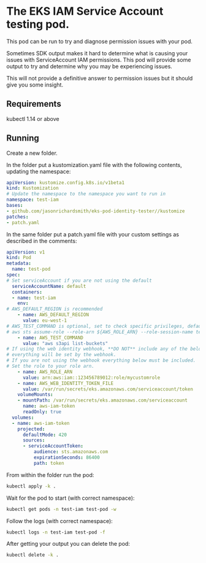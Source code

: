 # The EKS IAM Service Account testing pod.

This pod can be run to try and diagnose permission issues with your pod.

Sometimes SDK output makes it hard to determine what is causing your issues with ServiceAccount 
IAM permissions.  This pod will provide some output to try and determine why you may be experiencing
issues.

This will not provide a definitive answer to permission issues but it should give you some insight.

## Requirements
kubectl 1.14 or above

## Running

Create a new folder.

In the folder put a kustomization.yaml file with the following contents, updating the namespace:

```yaml
apiVersion: kustomize.config.k8s.io/v1beta1
kind: Kustomization
# Update the namespace to the namespace you want to run in
namespace: test-iam
bases:
- github.com/jasonrichardsmith/eks-pod-identity-tester//kustomize
patches:
- patch.yaml

```

In the same folder put a patch.yaml file with your custom settings as described in the
comments:

```yaml
apiVersion: v1
kind: Pod
metadata:
  name: test-pod
spec:
# Set serviceAccount if you are not using the default
  serviceAccountName: default
  containers:
  - name: test-iam
    env:
# AWS_DEFAULT_REGION is recommended
    - name: AWS_DEFAULT_REGION
      value: eu-west-1
# AWS_TEST_COMMAND is optional, set to check specific privileges, default is:
# aws sts assume-role --role-arn ${AWS_ROLE_ARN} --role-session-name test-session
    - name: AWS_TEST_COMMAND
      value: "aws s3api list-buckets"
# If using the web identity webhook, **DO NOT** include any of the below,
# everything will be set by the webhook.
# If you are not using the webhook everything below must be included.
# Set the role to your role arn.
    - name: AWS_ROLE_ARN
      value: arn:aws:iam::123456789012:role/mycustomrole
    - name: AWS_WEB_IDENTITY_TOKEN_FILE
      value: /var/run/secrets/eks.amazonaws.com/serviceaccount/token
    volumeMounts:
    - mountPath: /var/run/secrets/eks.amazonaws.com/serviceaccount
      name: aws-iam-token
      readOnly: true
  volumes:
  - name: aws-iam-token
    projected:
      defaultMode: 420
      sources:
      - serviceAccountToken:
          audience: sts.amazonaws.com
          expirationSeconds: 86400
          path: token
```

From within the folder run the pod:
```bash
kubectl apply -k .
```
Wait for the pod to start (with correct namespace):
```bash
kubectl get pods -n test-iam test-pod -w
```
Follow the logs (with correct namespace):
```bash
kubectl logs -n test-iam test-pod -f
```
After getting your output you can delete the pod:
```bash
kubectl delete -k .
```
